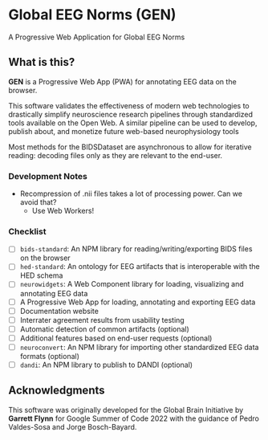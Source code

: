 # Global EEG Norms (GEN)
A Progressive Web Application for Global EEG Norms


## What is this?
**GEN** is a Progressive Web App (PWA) for annotating EEG data on the browser.

This software validates the effectiveness of modern web technologies to drastically simplify neuroscience research pipelines through standardized tools available on the Open Web. A similar pipeline can be used to develop, publish about, and monetize future web-based neurophysiology tools

Most methods for the BIDSDataset are asynchronous to allow for iterative reading: decoding files only as they are relevant to the end-user.


### Development Notes
- Recompression of .nii files takes a lot of processing power. Can we avoid that?
    - Use Web Workers!

### Checklist
- [ ] `bids-standard`: An NPM library for reading/writing/exporting BIDS files on the browser
- [ ] `hed-standard`: An ontology for EEG artifacts that is interoperable with the HED schema
- [ ] `neurowidgets`: A Web Component library for loading, visualizing and annotating EEG data 
- [ ] A Progressive Web App for loading, annotating and exporting EEG data
- [ ] Documentation website
- [ ] Interrater agreement results from usability testing
- [ ] Automatic detection of common artifacts (optional)
- [ ] Additional features based on end-user requests (optional)
- [ ] `neuroconvert`: An NPM library for importing other standardized EEG data formats (optional)
- [ ] `dandi`: An NPM library to publish to DANDI (optional)

## Acknowledgments
This software was originally developed for the Global Brain Initiative by **Garrett Flynn** for Google Summer of Code 2022 with the guidance of Pedro Valdes-Sosa and Jorge Bosch-Bayard.
